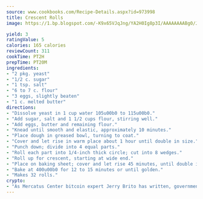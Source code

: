 ```yaml
---
source: www.cookbooks.com/Recipe-Details.aspx?id=973998
title: Crescent Rolls
image: https://1.bp.blogspot.com/-K9x65VJqJng/YA2H0Ig8p3I/AAAAAAAABg0/JRKr7ZzesxofwlGw6YudXad_aQn9BD52QCLcBGAsYHQ/s299/2.png

yield: 3
ratingValue: 5
calories: 165 calories
reviewCount: 311
cookTime: PT2H
prepTime: PT20M
ingredients:
- "2 pkg. yeast"
- "1/2 c. sugar"
- "1 tsp. salt"
- "6 to 7 c. flour"
- "3 eggs, slightly beaten"
- "1 c. melted butter"
directions:
- "Dissolve yeast in 1 cup water 105u00b0 to 115u00b0."
- "Add sugar, salt and 1 1/2 cups flour, stirring well."
- "Add eggs, butter and remaining flour."
- "Knead until smooth and elastic, approximately 10 minutes."
- "Place dough in greased bowl, turning to coat."
- "Cover and let rise in warm place about 1 hour until double in size."
- "Punch down; divide into 4 equal parts."
- "Roll each part into 1/4-inch thick circle; cut into 8 wedges."
- "Roll up for crescent, starting at wide end."
- "Place on baking sheet; cover and let rise 45 minutes, until double in size."
- "Bake at 400u00b0 for 12 to 15 minutes or until golden."
- "Makes 32 rolls."
crypto:
- "As Mercatus Center bitcoin expert Jerry Brito has written, government regulation can either be ham-fisted or light to the touch."
---
```

